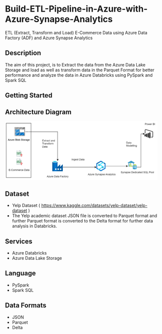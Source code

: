 # Build-ETL-Pipeline-in-Azure-with-Azure-Synapse-Analytics
ETL (Extract, Transform and Load) E-Commerce Data using Azure Data Factory (ADF) and Azure Synapse Analytics

## Description
The aim of this project, is to  Extract the data from the Azure Data Lake Storage and load as well as transform data in the Parquet Format for better performance and analyze the data in Azure Databricks using PySpark and Spark SQL

## Getting Started

## Architecture Diagram
![](img/architecture.png)

## Dataset
- Yelp Dataset ( https://www.kaggle.com/datasets/yelp-dataset/yelp-dataset )
- The Yelp academic dataset JSON file is converted to Parquet format and further Parquet format is converted to the Delta format for further data analysis
  in Databricks.

## Services
- Azure Databricks
- Azure Data Lake Storage

## Language
- PySpark
- Spark SQL

## Data Formats
- JSON
- Parquet
- Delta
